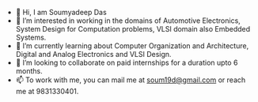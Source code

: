 - 👋 Hi, I am Soumyadeep Das
- 👀 I’m interested in working in the domains of Automotive Electronics, System Design for Computation problems, VLSI domain also Embedded Systems.
- 🌱 I’m currently learning about Computer Organization and Architecture, Digital and Analog Electronics and VLSI Design. 
- 💞️ I’m looking to collaborate on paid internships for a duration upto 6 months.
- 📫 To work with me, you can mail me at soum19d@gmail.com or reach me at 9831330401.

<!---
sonu874/sonu874 is a ✨ special ✨ repository because its `README.md` (this file) appears on your GitHub profile.
You can click the Preview link to take a look at your changes.
--->
